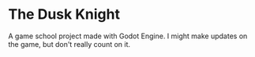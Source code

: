 # The Dusk Knight
A game school project made with Godot Engine. I might make updates on the game, but don't really count on it.
